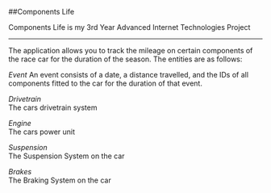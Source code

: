 ##Components Life

Components Life is my 3rd Year Advanced Internet Technologies Project

-----

The application allows you to track the mileage on certain components of the race car for the duration of the season. The entities are as follows:

*Event*
An event consists of a date, a distance travelled, and the IDs of all components fitted to the car for the duration of that event.

*Drivetrain*  
The cars drivetrain system  

*Engine*  
The cars power unit  

*Suspension*  
The Suspension System on the car  

*Brakes*  
The Braking System on the car
